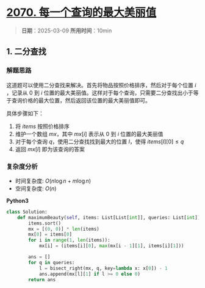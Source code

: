# [2070. 每一个查询的最大美丽值](https://leetcode.cn/problems/most-beautiful-item-for-each-query/description/)

> **日期**：2025-03-09
> **所用时间**：10min

## 1. 二分查找

### 解题思路

这道题可以使用二分查找来解决。首先将物品按照价格排序，然后对于每个位置 $i$ ，记录从 $0$ 到 $i$ 位置的最大美丽值。这样对于每个查询，只需要二分查找出小于等于查询价格的最大位置，然后返回该位置的最大美丽值即可。

具体步骤如下：

1. 将 $items$ 按照价格排序
2. 维护一个数组 $mx$，其中 $mx[i]$ 表示从 $0$ 到 $i$ 位置的最大美丽值
3. 对于每个查询 $q$，使用二分查找找到最大的位置 $l$，使得 $items[l][0] \leq q$
4. 返回 $mx[l]$ 即为该查询的答案

### 复杂度分析

- 时间复杂度: $O(n \log n + m \log n)$
- 空间复杂度: $O(n)$

**Python3**

```python
class Solution:
    def maximumBeauty(self, items: List[List[int]], queries: List[int]) -> List[int]:
        items.sort()
        mx = [(0, 0)] * len(items)
        mx[0] = items[0]
        for i in range(1, len(items)):
            mx[i] = (items[i][0], max(mx[i - 1][1], items[i][1]))

        ans = []
        for q in queries:
            l = bisect_right(mx, q, key=lambda x: x[0]) - 1
            ans.append(mx[l][1] if l >= 0 else 0)
        return ans
```